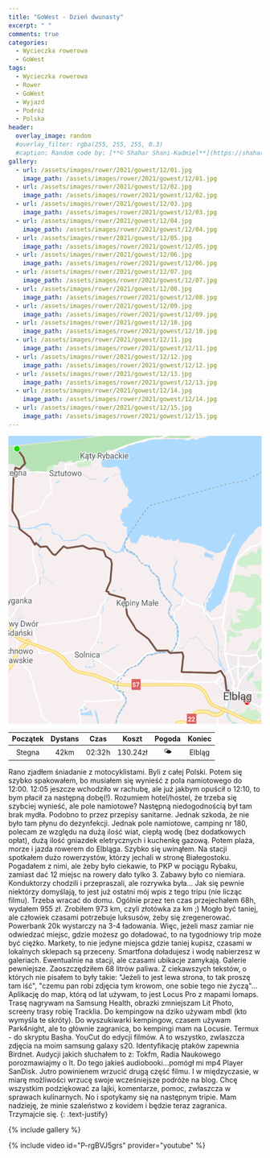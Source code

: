 ```yaml
---
title: "GoWest - Dzień dwunasty"
excerpt: " "
comments: true
categories:
  - Wycieczka rowerowa
  - GoWest
tags:
  - Wycieczka rowerowa
  - Rower
  - GoWest
  - Wyjazd
  - Podróż
  - Polska
header:
  overlay_image: random
  #overlay_filter: rgba(255, 255, 255, 0.3)
  #caption: Random code by: [**© Shahar Shani-Kadmiel**](https://shaharkadmiel.github.io)"
gallery:
  - url: /assets/images/rower/2021/gowest/12/01.jpg
    image_path: /assets/images/rower/2021/gowest/12/01.jpg        
  - url: /assets/images/rower/2021/gowest/12/02.jpg
    image_path: /assets/images/rower/2021/gowest/12/02.jpg        
  - url: /assets/images/rower/2021/gowest/12/03.jpg
    image_path: /assets/images/rower/2021/gowest/12/03.jpg        
  - url: /assets/images/rower/2021/gowest/12/04.jpg
    image_path: /assets/images/rower/2021/gowest/12/04.jpg        
  - url: /assets/images/rower/2021/gowest/12/05.jpg
    image_path: /assets/images/rower/2021/gowest/12/05.jpg        
  - url: /assets/images/rower/2021/gowest/12/06.jpg
    image_path: /assets/images/rower/2021/gowest/12/06.jpg        
  - url: /assets/images/rower/2021/gowest/12/07.jpg
    image_path: /assets/images/rower/2021/gowest/12/07.jpg        
  - url: /assets/images/rower/2021/gowest/12/08.jpg
    image_path: /assets/images/rower/2021/gowest/12/08.jpg        
  - url: /assets/images/rower/2021/gowest/12/09.jpg
    image_path: /assets/images/rower/2021/gowest/12/09.jpg        
  - url: /assets/images/rower/2021/gowest/12/10.jpg
    image_path: /assets/images/rower/2021/gowest/12/10.jpg        
  - url: /assets/images/rower/2021/gowest/12/11.jpg
    image_path: /assets/images/rower/2021/gowest/12/11.jpg        
  - url: /assets/images/rower/2021/gowest/12/12.jpg
    image_path: /assets/images/rower/2021/gowest/12/12.jpg        
  - url: /assets/images/rower/2021/gowest/12/13.jpg
    image_path: /assets/images/rower/2021/gowest/12/13.jpg        
  - url: /assets/images/rower/2021/gowest/12/14.jpg
    image_path: /assets/images/rower/2021/gowest/12/14.jpg        
  - url: /assets/images/rower/2021/gowest/12/15.jpg
    image_path: /assets/images/rower/2021/gowest/12/15.jpg         
---
```

![mapka](/assets/images/rower/2021/gowest/12/mapka.png)

|Początek|Dystans|Czas|Koszt|Pogoda|Koniec|
|:---:|:---:|:---:|:---:|:---:|:---:|
|Stegna|42km|02:32h|130.24zł|🌤️|Elbląg| 

Rano zjadłem śniadanie z motocyklistami. Byli z całej Polski. Potem się szybko spakowałem, bo musiałem się wynieść z pola namiotowego  do 12:00. 12:05 jeszcze wchodziło w rachubę, ale już jakbym opuścił o 12:10, to bym płacił za następną dobę(!). Rozumiem hotel/hostel, że trzeba się szybciej wynieść, ale pole namiotowe? Następną niedogodnością był tam brak mydła. Podobno to przez przepisy sanitarne. Jednak szkoda, że nie było tam płynu do dezynfekcji. Jednak pole namiotowe, camping nr 180, polecam ze względu na dużą ilość wiat, ciepłą wodę (bez dodatkowych opłat), dużą ilość gniazdek eletrycznych i kuchenkę gazową. Potem plaża, morze i jazda rowerem do Elbląga. Szybko się uwinąłem. Na stacji spotkałem dużo rowerzystów, którzy jechali w stronę Białegostoku. Pogadałem z nimi, ale żeby było ciekawie, to PKP w pociągu Rybaku, zamiast dać 12 miejsc na rowery dało tylko 3. Zabawy było co niemiara. Konduktorzy chodzili i przepraszali, ale rozrywka była... Jak się pewnie niektórzy domyślają, to jest już ostatni mój wpis z tego tripu (nie licząc filmu). Trzeba wracać do domu. Ogólnie przez ten czas przejechałem 68h, wydałem 955 zł. Zrobiłem 973 km, czyli złotówka za km ;) Mogło być taniej, ale człowiek czasami potrzebuje luksusów, żeby się zregenerować. Powerbank 20k wystarczy na 3-4 ładowania. Więc, jeżeli masz zamiar nie odwiedzać miejsc, gdzie możesz go doładować, to na tygodniowy trip może być ciężko. Markety, to nie jedyne miejsca gdzie taniej kupisz, czasami w lokalnych sklepach są przeceny. Smartfona doładujesz i wodę nabierzesz w galeriach. Ewentualnie na stacji, ale czasami ubikacje zamykają. Galerie pewniejsze. Zaoszczędziłem 68 litrów paliwa. Z ciekawszych tekstów, o których nie pisałem to były takie: "Jeżeli to jest lewa strona, to tak proszę tam iść", "czemu pan robi zdjęcia tym krowom, one sobie tego nie życzą"... Aplikację do map, którą od lat używam, to jest Locus Pro  z mapami lomaps. Trasę nagrywam na Samsung Health, obrazki zmniejszam Lit Photo, screeny trasy robię Tracklia. Do kempingow na dziko używam mbdl (kto wymyśla te skróty). Do wyszukiwarki kempingow, czasem używam Park4night, ale to głównie zagranica, bo kempingi mam na Locusie. Termux - do skryptu Basha. YouCut do edycji filmów. A to wszystko, zwlaszcza zdjęcia na moim samsung galaxy s20. Identyfikację ptaków zapewnia Birdnet. Audycji jakich słuchałem to z: Tokfm, Radia Naukowego porozmawiajmy o It. Do tego jakieś audiobooki...pomógł mi mp4 Player SanDisk. Jutro powinienem wrzucić drugą część filmu. I w międzyczasie, w miarę możliwości wrzucę swoje wcześniejsze podróże na blog. Chcę wszystkim podziękować za lajki, komentarze, pomoc, zwłaszcza w sprawach kulinarnych. No i spotykamy się na następnym tripie. Mam nadzieję, że minie szaleństwo z kovidem i będzie teraz zagranica. Trzymajcie się. 
{: .text-justify}

<!-- {% include gallery caption="Najciekawsze zdjęcia z dzisiejszego dnia" %} -->

{% include gallery %}

{% include video id="P-rgBVJ5grs" provider="youtube" %}

